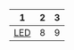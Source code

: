 |1|2|3|
|-|-|-|
|[LED](https://github.com/jeem2/Raspberry-pi-pico-W/blob/master/LED%20flashing%20action1.py)|8|9|
